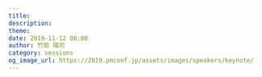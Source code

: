 ```yaml
---
title: 
description: 
theme: 
date: 2019-11-12 00:00
author: 竹部 陽司
category: sessions
og_image_url: https://2019.pmconf.jp/assets/images/speakers/keynote/
---
```


